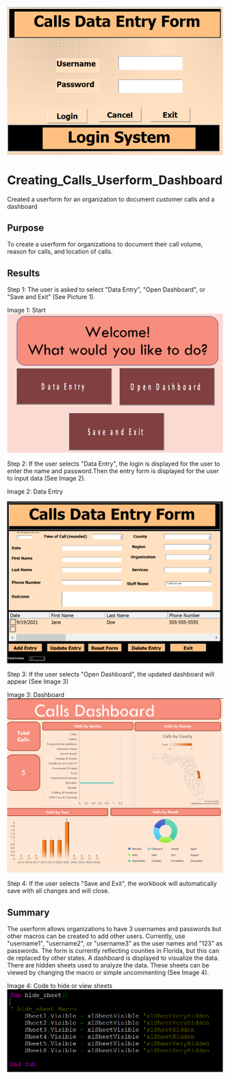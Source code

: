 <p align="center">
<img src= "https://github.com/SindieCastro/Creating_Calls_Userform_Dashboard/blob/main/Images/Callsform.PNG?raw=true" width=200% height=50%>


# Creating_Calls_Userform_Dashboard

Created a userform for an organization to document customer calls and a dashboard

## Purpose
To create a userform for organizations to document their call volume, reason for calls, and location of calls.

## Results
Step 1: The user is asked to select "Data Entry", "Open Dashboard", or "Save and Exit" (See Picture 1).

Image 1: Start
![start.png](https://github.com/SindieCastro/Creating_Calls_Userform_Dashboard/blob/main/Images/start.PNG?raw=true)

Step 2: If the user selects "Data Entry", the login is displayed for the user to enter the name and password.Then the entry form is displayed for the user to input data (See Image 2).

Image 2: Data Entry

![dataentry.png](https://github.com/SindieCastro/Creating_Calls_Userform_Dashboard/blob/main/Images/DataEntry.PNG?raw=true) 

Step 3: If the user selects "Open Dashboard", the updated dashboard will appear (See Image 3)
  
Image 3: Dashboard
![dashboard.png](https://github.com/SindieCastro/Creating_Calls_Userform_Dashboard/blob/main/Images/dashboard.PNG?raw=true)

Step 4: If the user selects "Save and Exit", the workbook will automatically save with all changes and will close.

## Summary

The userform allows organizations to have 3 usernames and passwords but other macros can be created to add other users. Currently, use "username1", "username2", or "username3" as the user names and "123" as passwords. The form is currently reflecting counties in Florida, but this can de replaced by other states. A dashboard is displayed to visualize the data. There are hidden sheets used to analyze the data. These sheets can be viewed by changing the macro or simple uncommenting (See Image 4).
  
Image 4: Code to hide or view sheets
![hidesheet.png](https://github.com/SindieCastro/Creating_Calls_Userform_Dashboard/blob/main/Images/hidesheet.PNG?raw=true)
